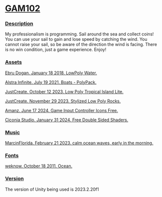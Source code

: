 # <ins> GAM102 # 

### <ins> Description ###
My professionalism is programming. Sail around the sea and collect coins! You can use your sail to gain and lose speed by catching the wind. You cannot raise your sail, so be aware of the direction the wind is facing. There is no win condition, just a game experience. Enjoy!

### <ins> Assets  ###
[Ebru Dogan. January 18 2018. LowPoly Water.](https://assetstore.unity.com/packages/tools/particles-effects/lowpoly-water-107563.)

[Alstra Infinite. July 19 2021. Boats - PolyPack.](https://assetstore.unity.com/packages/3d/vehicles/sea/boats-polypack-189866.)

[JustCreate. October 12 2023. Low Poly Tropical Island Lite.](https://assetstore.unity.com/packages/3d/environments/low-poly-tropical-island-lite-242437.)

[JustCreate. November 29 2023. Stylized Low Poly Rocks.](https://assetstore.unity.com/packages/3d/environments/landscapes/stylized-low-poly-rocks-271334.)

[Amanz. June 17 2024. Game Input Controller Icons Free.](https://assetstore.unity.com/packages/2d/gui/icons/game-input-controller-icons-free-285953.)

[Ciconia Studio. January 31 2024. Free Double Sided Shaders.](https://assetstore.unity.com/packages/vfx/shaders/free-double-sided-shaders-23087.)

### <ins> Music ###
[MarcinFlorida. February 21 2023. calm ocean waves, early in the morning.](https://pixabay.com/sound-effects/calm-ocean-waves-early-in-the-morning-140020/.)

### <ins> Fonts ###
[weknow. October 18 2011. Ocean.](https://www.dafont.com/ocean.font.)
### <ins> Version ###
The version of Unity being used is 2023.2.20f1
